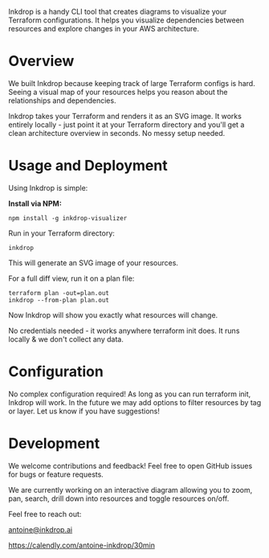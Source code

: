 Inkdrop is a handy CLI tool that creates diagrams to visualize your Terraform configurations.
It helps you visualize dependencies between resources and explore changes in your AWS architecture.

# Overview
We built Inkdrop because keeping track of large Terraform configs is hard. Seeing a visual map of your resources helps you reason about the relationships and dependencies.

Inkdrop takes your Terraform and renders it as an SVG image.
It works entirely locally - just point it at your Terraform directory and you'll get a clean architecture overview in seconds. No messy setup needed.

# Usage and Deployment
Using Inkdrop is simple:

**Install via NPM:**

```
npm install -g inkdrop-visualizer
```

Run in your Terraform directory:

```
inkdrop
```

This will generate an SVG image of your resources.

For a full diff view, run it on a plan file:

```
terraform plan -out=plan.out
inkdrop --from-plan plan.out
```

Now Inkdrop will show you exactly what resources will change.

No credentials needed - it works anywhere terraform init does. It runs locally & we don't collect any data.

# Configuration
No complex configuration required! As long as you can run terraform init, Inkdrop will work.
In the future we may add options to filter resources by tag or layer. Let us know if you have suggestions!

# Development
We welcome contributions and feedback! Feel free to open GitHub issues for bugs or feature requests.

We are currently working on an interactive diagram allowing you to zoom, pan, search, drill down into resources and toggle resources on/off.

Feel free to reach out:

antoine@inkdrop.ai

https://calendly.com/antoine-inkdrop/30min
